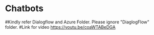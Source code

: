 # Chatbots
#Kindly refer Dialogflow and Azure Folder. Please ignore "DiaglogFlow" folder.
#Link for video https://youtu.be/coaWTABeDGA
